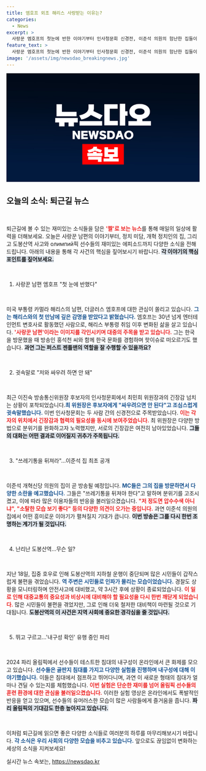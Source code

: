 ```yaml
---
title: 엠호프 외조 해리스 사랑받는 이유는?
categories:
  - News
excerpt: >
  사랑꾼 엠호프의 첫눈에 반한 이야기부터 인사청문회 신경전, 이준석 의원의 험난한 집들이 예고까지! 도봉산역의 인파와 파리 올림픽 침대 테스트까지, 흥미진진한 뉴스가 가득한 퇴근길 소식입니다!
feature_text: >
  사랑꾼 엠호프의 첫눈에 반한 이야기부터 인사청문회 신경전, 이준석 의원의 험난한 집들이 예고까지! 도봉산역의 인파와 파리 올림픽 침대 테스트까지, 흥미진진한 뉴스가 가득한 퇴근길 소식입니다!
image: '/assets/img/newsdao_breakingnews.jpg'
---
```


<p><img src="/assets/img/newsdao_breakingnews.jpg" alt="firstkoreanews 속보" /></p>

<h2 data-ke-size="size26">오늘의 소식: 퇴근길 뉴스</h2>

<p data-ke-size="size16">&nbsp;</p>

<p>퇴근길에 볼 수 있는 재미있는 소식들을 담은 <b><span style="color: #ee2323;">'짤'로 보는 뉴스</span></b>를 통해 매일의 일상에 활력을 더해보세요. 오늘은 사랑꾼 남편의 이야기부터, 정치 미담, 개혁 정치인의 집, 그리고 도봉산역 사고와 олимпий픽 선수들의 재미있는 에피소드까지 다양한 소식을 전해드립니다. 아래의 내용을 통해 각 사건의 핵심을 짚어보시기 바랍니다. <b><span style="background-color: #21538527;">각 이야기의 핵심 포인트를 짚어보세요.</span></b> </p>

<p data-ke-size="size16">&nbsp;</p>

<ol>
<li>사랑꾼 남편 엠호프 "첫 눈에 반했다"</li>
</ol>

<p data-ke-size="size16">&nbsp;</p>

<p>미국 부통령 카멀라 해리스의 남편, 더글러스 엠호프에 대한 관심이 쏠리고 있습니다. <b><span style="color: #1a5490;">그는 해리스와의 첫 만남에 깊은 감명을 받았다고 밝혔습니다.</span></b> 엠호프는 30년 넘게 엔터테인먼트 변호사로 활동했던 사람으로, 해리스 부통령 취임 이후 변화된 삶을 살고 있습니다. <b><span style="color: #ee2323;">'사랑꾼 남편'이라는 이미지를 각인시키며 대중의 주목을 받고 있습니다.</span></b> 그는 한국을 방문했을 때 방송인 홍석천 씨와 함께 한국 문화를 경험하며 핫이슈로 떠오르기도 했습니다. <b><span style="background-color: #21538527;">과연 그는 퍼스트 젠틀맨의 역할을 잘 수행할 수 있을까요?</span></b></p>

<p data-ke-size="size16">&nbsp;</p>

<ol start="2">
<li>귓속말로 "저와 싸우려 하면 안 돼"</li>
</ol>

<p data-ke-size="size16">&nbsp;</p>

<p>최근 이진숙 방송통신위원장 후보자의 인사청문회에서 최민희 위원장과의 긴장감 넘치는 상황이 포착되었습니다.<b><span style="color: #1a5490;">최 위원장은 후보자에게 "싸우려으면 안 된다"고 조심스럽게 귓속말했습니다.</span></b> 이번 인사청문회는 두 사람 간의 신경전으로 주목받았습니다. <b><span style="color: #ee2323;">이는 각자의 위치에서 긴장감과 협력의 필요성을 동시에 보여주었습니다.</span></b> 최 위원장은 다양한 방법으로 분위기를 완화하고자 노력했지만, 서로의 긴장감은 여전히 남아있었습니다. <b><span style="background-color: #21538527;">그들의 대화는 어떤 결과로 이어질지 귀추가 주목됩니다.</span></b></p>

<p data-ke-size="size16">&nbsp;</p>

<ol start="3">
<li>"쓰레기통을 뒤져라"…이준석 집 최초 공개</li>
</ol>

<p data-ke-size="size16">&nbsp;</p>

<p>이준석 개혁신당 의원의 집이 곧 방송될 예정입니다. <b><span style="color: #1a5490;">MC들은 그의 집을 방문하면서 다양한 소란을 예고했습니다.</span></b> 그들은 "쓰레기통을 뒤져야 한다"고 말하며 분위기를 고조시켰고, 이에 따라 많은 이용자들의 반응을 불러일으켰습니다. <b><span style="color: #ee2323;">"저 정도면 압수수색 아니냐", "소탈한 모습 보기 좋다" 등의 다양한 의견이 오가는 중입니다.</span></b> 과연 이준석 의원의 집에서 어떤 흥미로운 이야기가 펼쳐질지 기대가 큽니다. <b><span style="background-color: #21538527;">이번 방송은 그를 다시 한번 조명하는 계기가 될 것입니다.</span></b></p>

<p data-ke-size="size16">&nbsp;</p>

<ol start="4">
<li>난리난 도봉산역...무슨 일?</li>
</ol>

<p data-ke-size="size16">&nbsp;</p>

<p>지난 18일, 집중 호우로 인해 도봉산역의 지하철 운행이 중단되며 많은 시민들이 갑작스럽게 불편을 겪었습니다. <b><span style="color: #1a5490;">역 주변은 시민들로 인파가 몰리는 모습이었습니다.</span></b> 경찰도 상황을 모니터링하며 안전사고에 대비했고, 약 3시간 후에 상황이 종료되었습니다. <b><span style="color: #ee2323;">이 일로 인해 대중교통의 중요성과 비상시에 대비해야 할 필요성을 다시 한번 깨닫게 되었습니다.</span></b> 많은 시민들이 불편을 겪었지만, 그로 인해 더욱 철저한 대비책이 마련될 것으로 기대됩니다. <b><span style="background-color: #21538527;">도봉산역의 이 사건은 지역 사회에 중요한 경각심을 줄 것입니다.</span></b></p>

<p data-ke-size="size16">&nbsp;</p>

<ol start="5">
<li>뛰고 구르고…'내구성 확인' 유행 중인 파리</li>
</ol>

<p data-ke-size="size16">&nbsp;</p>

<p>2024 파리 올림픽에서 선수들이 테스트한 침대의 내구성이 온라인에서 큰 화제를 모으고 있습니다. <b><span style="color: #1a5490;">선수들은 골판지 침대를 가지고 다양한 실험을 진행하며 내구성에 대해 이야기했습니다.</span></b> 이들은 침대에서 점프하고 뛰어다니며, 과연 이 새로운 형태의 침대가 얼마나 견딜 수 있는지를 체험했습니다. <b><span style="color: #ee2323;">이번 실험은 단순한 재미를 넘어 올림픽 선수들의 훈련 환경에 대한 관심을 불러일으켰습니다.</span></b> 이러한 실험 영상은 온라인에서도 폭발적인 반응을 얻고 있으며, 선수들의 유머러스한 모습이 많은 사람들에게 즐거움을 줍니다. <b><span style="background-color: #21538527;">파리 올림픽의 기대감도 한층 높아지고 있습니다.</span></b></p>

<p data-ke-size="size16">&nbsp;</p>

<p>이처럼 퇴근길에 읽으면 좋은 다양한 소식들로 여러분의 하루를 마무리해보시기 바랍니다. <b><span style="color: #1a5490;">각 소식은 우리 사회의 다양한 모습을 비추고 있습니다.</span></b> 앞으로도 끊임없이 변화하는 세상의 소식을 지켜보세요!</p>
실시간 뉴스 속보는, <a href="https://newsdao.kr" rel="dofollow">https://newsdao.kr</a>


